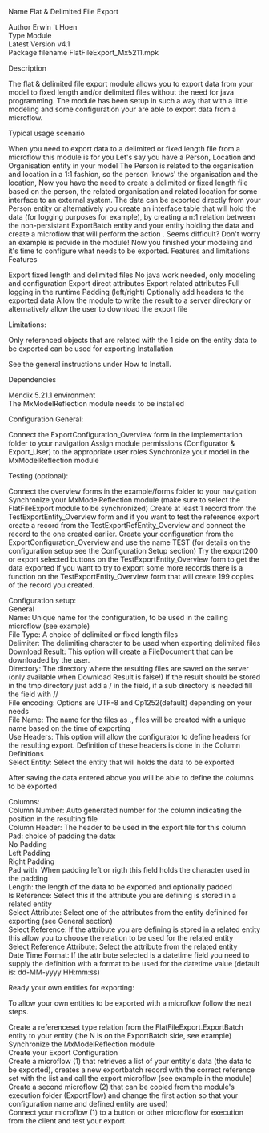 Name Flat & Delimited File Export

 Author	Erwin 't Hoen  
 Type	Module  
 Latest Version	v4.1  
 Package filename	FlatFileExport_Mx5211.mpk
 
 
Description
 

The flat & delimited file export module allows you to export data from your model to fixed length and/or delimited files without the need for java programming. 
The module has been setup in such a way that with a little modeling and some configuration your are able to export data from a microflow.

 

Typical usage scenario
 

When you need to export data to a delimited or fixed length file from a microflow this module is for you
Let's say you have a Person, Location and Organisation entity in your model
The Person is related to the organisation and location in a 1:1 fashion, so the person 'knows' the organisation and the location, Now you have the need to create a delimited or fixed length file based on the person, the related organisation and related location for some interface to an external system.
The data can be exported directly from your Person entity or alternatively you create an interface table that will hold the data (for logging purposes for example), by creating a n:1 relation between the non-persistant ExportBatch entity and your entity holding the data and create a microflow that will perform the action . Seems difficult? Don't worry an example is provide in the module!
Now you finished your modeling and it's time to configure what needs to be exported. 
Features and limitations
 Features

Export fixed length and delimited files
No java work needed, only modeling and configuration
Export direct attributes
Export related attributes
Full logging in the runtime
Padding (left/right)
Optionally add headers to the exported data
Allow the module to write the result to a server directory or alternatively allow the user to download the export file

Limitations:

Only referenced objects that are related with the 1 side on the entity data to be exported can be used for exporting
Installation
 

See the general instructions under How to Install.

Dependencies
 

Mendix 5.21.1 environment  
The MxModelReflection module needs to be installed


Configuration
General:

 

Connect the ExportConfiguration_Overview form in the implementation folder to your navigation
Assign module permissions (Configurator & Export_User) to the appropriate user roles
Synchronize your model in the MxModelReflection module
 
Testing (optional):

 

Connect the overview forms in the example/forms folder to your navigation
Synchronize your MxModelReflection module (make sure to select the FlatFileExport module to be synchronized)
Create at least 1 record from the TestExportEntity_Overview form and if you want to test the reference export create a record from the TestExportRefEntity_Overview and connect the record to the one created earlier.
Create your configuration from the ExportConfiguration_Overview and use the name TEST (for details on the configuration setup see the Configuration Setup section)
Try the export200 or export selected buttons on the TestExportEntity_Overview form to get the data exported
If you want to try to export some more records there is a function on the TestExportEntity_Overview form that will create 199 copies of the record you created.
 
 
Configuration setup:  
General  
Name: Unique name for the configuration, to be used in the calling microflow (see example)  
File Type: A choice of delimited or fixed length files  
Delimiter: The delimiting character to be used when exporting delimited files  
Download Result: This option will create a FileDocument that can be downloaded by the user.  
Directory: The directory where the resulting files are saved on the server (only available when Download Result is false!) If the result should be stored in the tmp directory just add a /  in the field, if a sub directory is needed fill the field with /<subdir name>/  
File encoding: Options are UTF-8 and Cp1252(default) depending on your needs  
File Name: The name for the files as <name>.<extension>, files will be created with a unique name based on the time of exporting  
Use Headers: This option will allow the configurator to define headers for the resulting export. Definition of these headers is done in the Column Definitions  
Select Entity: Select the entity that will holds the data to be exported  
 
After saving the data entered above you will be able to define the columns to be exported
 
Columns:  
Column Number: Auto generated number for the column indicating the position in the resulting file  
Column Header: The header to be used in the export file for this column  
Pad: choice of padding the data:  
No Padding  
Left Padding  
Right Padding  
Pad with: When padding left or rigth this field holds the character used in the padding  
Length: the length of the data to be exported and optionally padded  
Is Reference: Select this if the attribute you are defining is stored in a related entity  
Select Attribute: Select one of the attributes from the entity definined for exporting (see General section)  
Select Reference: If the attribute you are defining is stored in a related entity this allow you to choose the relation to be used for the related entity  
Select Reference Attribute: Select the attribute from the related entity  
Date Time Format: If the attribute selected is a datetime field you need to supply the definition with a format to be used for the datetime value (default is: dd-MM-yyyy HH:mm:ss)  
 
Ready your own entities for exporting:

To allow your own entities to be exported with a microflow follow the next steps.

Create a referenceset type relation from the FlatFileExport.ExportBatch entity to your entity (the N is on the ExportBatch side, see example)  
Synchronize the MxModelReflection module  
Create your Export Configuration  
Create a microflow (1) that retrieves a list of your entity's data (the data to be exported), creates a new exportbatch record with the correct reference set with the list and call the export microflow (see example in the module)  
Create a second microflow (2) that can be copied from the module's execution folder (ExportFlow) and change the first action so that your configuration name and defined entity are used)  
Connect your microflow (1) to a button or other microflow for execution from the client and test your export.  